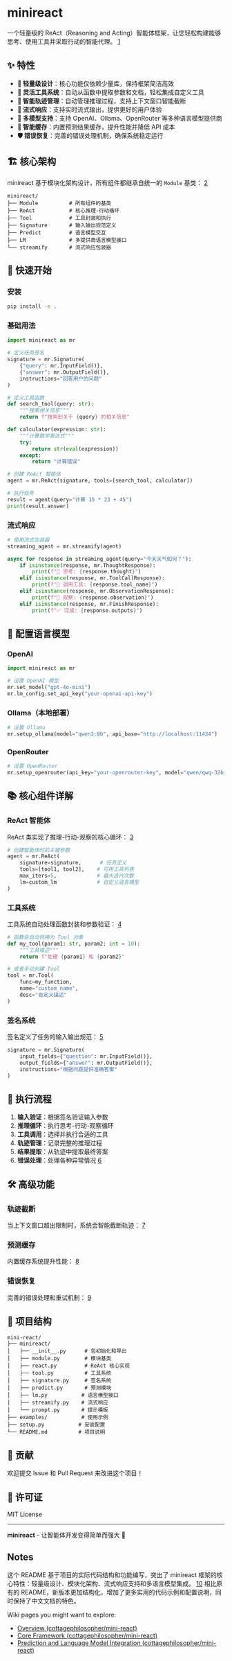 
# minireact

一个轻量级的 ReAct（Reasoning and Acting）智能体框架，让您轻松构建能够思考、使用工具并采取行动的智能代理。 [1](#0-0) 

## ✨ 特性

- **🚀 轻量级设计**：核心功能仅依赖少量库，保持框架简洁高效
- **🔧 灵活工具系统**：自动从函数中提取参数和文档，轻松集成自定义工具
- **🧠 智能轨迹管理**：自动管理推理过程，支持上下文窗口智能截断
- **🌊 流式响应**：支持实时流式输出，提供更好的用户体验
- **🔌 多模型支持**：支持 OpenAI、Ollama、OpenRouter 等多种语言模型提供商
- **💾 智能缓存**：内置预测结果缓存，提升性能并降低 API 成本
- **🛡️ 错误恢复**：完善的错误处理机制，确保系统稳定运行

## 🏗️ 核心架构

minireact 基于模块化架构设计，所有组件都继承自统一的 `Module` 基类： [2](#0-1) 

```
minireact/
├── Module          # 所有组件的基类
├── ReAct           # 核心推理-行动循环
├── Tool            # 工具封装和执行
├── Signature       # 输入输出规范定义
├── Predict         # 语言模型交互
├── LM              # 多提供商语言模型接口
└── streamify       # 流式响应包装器
```

## 🚀 快速开始

### 安装

```bash
pip install -e .
```

### 基础用法

```python
import minireact as mr

# 定义任务签名
signature = mr.Signature(
    {"query": mr.InputField()},
    {"answer": mr.OutputField()},
    instructions="回答用户的问题"
)

# 定义工具函数
def search_tool(query: str):
    """搜索相关信息"""
    return f"搜索到关于 {query} 的相关信息"

def calculator(expression: str):
    """计算数学表达式"""
    try:
        return str(eval(expression))
    except:
        return "计算错误"

# 创建 ReAct 智能体
agent = mr.ReAct(signature, tools=[search_tool, calculator])

# 执行任务
result = agent(query="计算 15 * 23 + 45")
print(result.answer)
```

### 流式响应

```python
# 使用流式包装器
streaming_agent = mr.streamify(agent)

async for response in streaming_agent(query="今天天气如何？"):
    if isinstance(response, mr.ThoughtResponse):
        print(f"💭 思考: {response.thought}")
    elif isinstance(response, mr.ToolCallResponse):
        print(f"🔧 调用工具: {response.tool_name}")
    elif isinstance(response, mr.ObservationResponse):
        print(f"👀 观察: {response.observation}")
    elif isinstance(response, mr.FinishResponse):
        print(f"✅ 完成: {response.outputs}")
```

## 🔧 配置语言模型

### OpenAI

```python
import minireact as mr

# 设置 OpenAI 模型
mr.set_model("gpt-4o-mini")
mr.lm_config.set_api_key("your-openai-api-key")
```

### Ollama（本地部署）

```python
# 设置 Ollama
mr.setup_ollama(model="qwen3:8b", api_base="http://localhost:11434")
```

### OpenRouter

```python
# 设置 OpenRouter
mr.setup_openrouter(api_key="your-openrouter-key", model="qwen/qwq-32b-preview")
```

## 📚 核心组件详解

### ReAct 智能体

ReAct 类实现了推理-行动-观察的核心循环： [3](#0-2) 

```python
# 创建智能体时的关键参数
agent = mr.ReAct(
    signature=signature,      # 任务定义
    tools=[tool1, tool2],    # 可用工具列表
    max_iters=5,             # 最大迭代次数
    lm=custom_lm             # 自定义语言模型
)
```

### 工具系统

工具系统自动处理函数封装和参数验证： [4](#0-3) 

```python
# 函数会自动转换为 Tool 对象
def my_tool(param1: str, param2: int = 10):
    """工具描述"""
    return f"处理 {param1} 和 {param2}"

# 或者手动创建 Tool
tool = mr.Tool(
    func=my_function,
    name="custom_name",
    desc="自定义描述"
)
```

### 签名系统

签名定义了任务的输入输出规范： [5](#0-4) 

```python
signature = mr.Signature(
    input_fields={"question": mr.InputField()},
    output_fields={"answer": mr.OutputField()},
    instructions="根据问题提供准确答案"
)
```

## 🔄 执行流程

1. **输入验证**：根据签名验证输入参数
2. **推理循环**：执行思考-行动-观察循环
3. **工具调用**：选择并执行合适的工具
4. **轨迹管理**：记录完整的推理过程
5. **结果提取**：从轨迹中提取最终答案
6. **错误处理**：处理各种异常情况 [6](#0-5) 

## 🛠️ 高级功能

### 轨迹截断

当上下文窗口超出限制时，系统会智能截断轨迹： [7](#0-6) 

### 预测缓存

内置缓存系统提升性能： [8](#0-7) 

### 错误恢复

完善的错误处理和重试机制： [9](#0-8) 

## 📁 项目结构

```
mini-react/
├── minireact/
│   ├── __init__.py      # 包初始化和导出
│   ├── module.py        # 模块基类
│   ├── react.py         # ReAct 核心实现
│   ├── tool.py          # 工具系统
│   ├── signature.py     # 签名系统
│   ├── predict.py       # 预测模块
│   ├── lm.py           # 语言模型接口
│   ├── streamify.py    # 流式响应
│   └── prompt.py       # 提示模板
├── examples/           # 使用示例
├── setup.py           # 安装配置
└── README.md          # 项目说明
```

## 🤝 贡献

欢迎提交 Issue 和 Pull Request 来改进这个项目！

## 📄 许可证

MIT License

---

**minireact** - 让智能体开发变得简单而强大 🚀

## Notes

这个 README 基于项目的实际代码结构和功能编写，突出了 minireact 框架的核心特性：轻量级设计、模块化架构、流式响应支持和多语言模型集成。 [10](#0-9)  相比原有的 README，新版本更加结构化，增加了更多实用的代码示例和配置说明，同时保持了中文文档的特色。

Wiki pages you might want to explore:
- [Overview (cottagephilosopher/mini-react)](/wiki/cottagephilosopher/mini-react#1)
- [Core Framework (cottagephilosopher/mini-react)](/wiki/cottagephilosopher/mini-react#2)
- [Prediction and Language Model Integration (cottagephilosopher/mini-react)](/wiki/cottagephilosopher/mini-react#2.3)